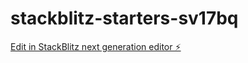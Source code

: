# stackblitz-starters-sv17bq

[Edit in StackBlitz next generation editor ⚡️](https://stackblitz.com/~/github.com/tomekoder/stackblitz-starters-sv17bq)